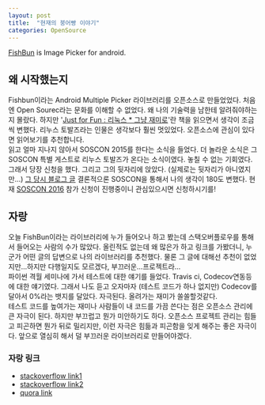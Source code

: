 ```yaml
---
layout: post
title:  "현재의 붕어빵 이야기"
categories: OpenSource
---
```

[FishBun](https://github.com/sangcomz/FishBun) is Image Picker for android.

## 왜 시작했는지
 Fishbun이라는 Android Multiple Picker 라이브러리를 오픈소스로 만들었었다.
처음엔 Open Sourec라는 문화를 이해할 수 없었다. 왜 나의 기술력을 남한테 알려줘야하는지 몰랐다.
하지만 '[Just for Fun : 리눅스 * 그냥 재미로](http://book.naver.com/bookdb/book_detail.nhn?bid=69121)'란 책을 읽으면서 생각이 조금씩 변했다. 
리누스 토발즈라는 인물은 생각보다 훨씬 멋있었다. 오픈소스에 관심이 있다면 읽어보기를 추천합니다.
<br>
읽고 얼마 지나지 않아서 SOSCON 2015를 한다는 소식을 들었다.
더 놀라운 소식은 그 SOSCON 특별 게스트로 리누스 토발즈가 온다는 소식이였다.
놓칠 수 없는 기회였다. 그래서 당장 신청을 했다. 그리고 그의 뒷자리에 앉았다. (실제로는 뒷자리가 아니였지만...)  [그 당시 블로그 글](http://blog.naver.com/sangcomz/220533896151)
결론적으론 SOSCON을 통해서 나의 생각이 180도 변했다.
현재 [SOSCON 2016](http://www.soscon.net/about.do) 참가 신청이 진행중이니 관심있으시면 신청하시기를!
<br>
## 자랑
 오늘 FishBun이라는 라이브러리에 누가 들어오나 하고 봤는데 스택오버플로우를 통해서 들어오는 사람의 수가 많았다.
 올린적도 없는데 왜 많은가 하고 링크를 가봤더니, 누군가 어떤 글의 답변으로 나의 라이브러리를 추천했다.
 물론 그 글에 대해선 추천이 없었지만...하지만 다행일지도 모르겠다, 부끄러운...프로젝트라...
 <br>
파이썬 격월 세미나에 가서 테스트에 대한 얘기를 들었다. Travis ci, Codecov연동등에 대한 얘기였다.
그래서 나도 듣고 오자마자 (테스트 코드가 하나 없지만) Codecov를 달아서 0%라는 뱃지를 달았다.
자극된다. 올려가는 재미가 쏠쏠할것같다.
 <br>
테스트 코드를 높여가는 재미나 사람들이 내 코드를 가끔 쓴다는 점은 오픈소스 관리에 큰 자극이 된다. 하지만 부끄럽고 뭔가 미안하기도 하다. 오픈소스 프로젝트 관리는 힘들고 피곤하면 뭔가 뒤로 밀리지만, 이런 자극은 힘듦과 피곤함을 잊게 해주는 좋은 자극이다. 앞으로 열심히 해서 덜 부끄러운 라이브러리로 만들어야겠다.
### 자랑 링크
- [stackoverflow link1](http://stackoverflow.com/a/38930956)
- [stackoverflow link2](http://stackoverflow.com/a/39995965)
- [quora link](https://www.quora.com/Android-Applications-Which-are-libraries-used-for-multiple-image-picker-from-gallery-or-code/answer/Mihir-Raj-5?srid=ulVmx)
